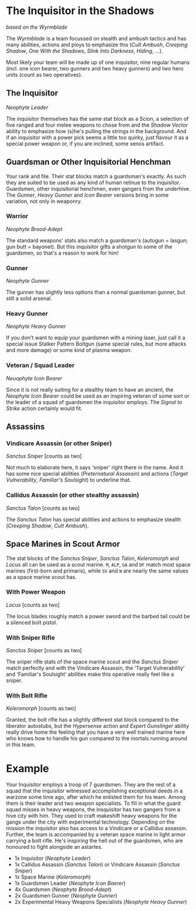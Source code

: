 # The Inquisitor in the Shadows
*based on the Wyrmblade*

The *Wyrmblade* is a team focussed on stealth and ambush tactics and has many abilities, actions and ploys to emphasize this (*Cult Ambush*, *Creeping Shadow*, *One With the Shadows*, *Slink Into Darkness*, *Hiding*, ...).

Most likely your team will be made up of one inquisitor, nine regular humans (incl. one icon bearer, two gunners and two heavy gunners) and two hero units (count as two operatives).

## The Inquisitor
*Neophyte Leader*

The inquisitor themselves has the same stat block as a Scion, a selection of five ranged and four melee weapons to chose from and the *Shadow Vector* ability to emphasize how (s)he's pulling the strings in the background. And if an inquisitor with a power pick seems a little too quirky, just flavour it as a special power weapon or, if you are inclined, some xenos artifact.


## Guardsman or Other Inquisitorial Henchman
Your rank and file. Their stat blocks match a guardsman's exactly. As such they are suited to be used as any kind of human retinue to the inquisitor. Guardsmen, other inquisitorial henchmen, even gangers from the underhive. The *Gunner*, *Heavy Gunner* and *Icon Bearer* versions bring in some variation, not only in weaponry.

### Warrior
*Neophyte Brood-Adept*

The standard weapons' stats also match a guardsman's (autogun = lasgun; gun butt = bayonet). But this inquisitor gifts a shotgun to some of the guardsmen, so that's a reason to work for him!

### Gunner
*Neophyte Gunner*

The gunner has slightly less options than a normal guardsman gunner, but still a solid arsenal.

### Heavy Gunner
*Neophyte Heavy Gunner*

If you don't want to equip your guardsmen with a mining laser, just call it a special issue Stalker Pattern Boltgun (same special rules, but more attacks and more damage) or some kind of plasma weapon.

### Veteran / Squad Leader
*Neuophyte Icon Bearer*

Since it is not really suiting for a stealthy team to have an ancient, the *Neophyte Icon Bearer* could be used as an inspiring veteran of some sort or the leader of a squad of guardsmen the inquisitor employs. The *Signal to Strike* action certainly would fit.


## Assassins
### Vindicare Assassin (or other Sniper)
*Sanctus Sniper* [counts as two]

Not much to elaborate here, it says 'sniper' right there in the name. And it has some nice special abilities (*Preternatural Assassin*) and actions (*Target Vulnerability*, *Familiar's Soulsight*) to underline that.

### Callidus Assassin (or other stealthy assassin)
*Sanctus Talon* [counts as two]

The *Sanctus Talon* has special abilities and actions to emphasize stealth (*Creeping Shadow*, *Cult Ambush*).


## Space Marines in Scout Armor

The stat blocks of the *Sanctus Sniper*, *Sanctus Talon*, *Keleromorph* and *Locus* all can be used as a scout marine. `M`, `ALP`, `GA` and `DF` match most space marines (first-born and primaris), while `SV` and `W` are nearly the same values as a space marine scout has.

### With Power Weapon
*Locus* [counts as two]

The locus blades roughly match a power sword and the barbed tail could be a silenced bolt pistol.

### With Sniper Rifle
*Sanctus Sniper* [counts as two]

The sniper rifle stats of the space marine scout and the *Sanctus Sniper* match perfectly and with the Vindicare Assassin, the 'Target Vulnerability' and 'Familiar's Soulsight' abilities make this operative really feel like a sniper.

### With Bolt Rifle
*Keleromorph* [counts as two]

Granted, the bolt rifle has a slightly different stat block compared to the liberator autostubs, but the *Hypersense* action and *Expert Gunslinger* ability really drive home the feeling that you have a very well trained marine here who knows how to handle his gun compared to the mortals running around in this team.


# Example

Your Inquisitor employs a troop of 7 guardsmen. They are the rest of a squad that the inquisitor witnessed accomplishing exceptional deeds in a warzone some time ago, after which he enlisted them for his team. Among them is their leader and two weapon specialists.
To fill in what the guard squad misses in heavy weapons, the insquisitor has two gangers from a hive city with him. They used to craft makeshift heavy weapons for the gangs under the city with experimental technology.
Depending on the mission the inquisitor also has access to a Vindicare or a Callidus assassin.
Further, the team is accompanied by a veteran space marine in light armor carrying a bolt rifle. He's inspiring the hell out of the guardsmen, who are honoured to fight alongside an astartes.

* 1x Inquisitor (*Neophyte Leader*)
* 1x Callidus Assassin (*Sanctus Talon*) or Vindicare Assassin (*Sanctus Sniper*)
* 1x Space Marine (*Keleromorph*)
* 1x Guardsmen Leader (*Neophyte Icon Baerer*)
* 4x Guardsmen (*Neophyte Brood-Adept*)
* 2x Guardsmen Gunner (*Neophyte Gunner*)
* 2x Experimental Heavy Weapons Specialists (*Neophyte Heavy Gunner*)
